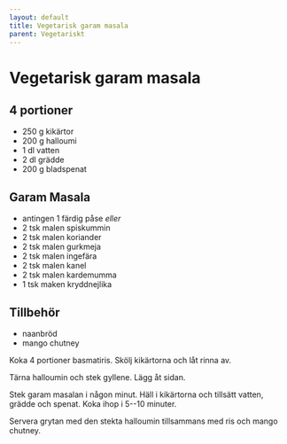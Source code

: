 ```yaml
---
layout: default
title: Vegetarisk garam masala
parent: Vegetariskt
---
```

# Vegetarisk garam masala

## 4 portioner

-   250 g kikärtor
-   200 g halloumi
-   1 dl vatten
-   2 dl grädde
-   200 g bladspenat

## Garam Masala

- antingen 1 färdig påse *eller*
- 2 tsk malen spiskummin
- 2 tsk malen koriander
- 2 tsk malen gurkmeja
- 2 tsk malen ingefära
- 2 tsk malen kanel
- 2 tsk malen kardemumma
- 1 tsk maken kryddnejlika

## Tillbehör

-   naanbröd
-   mango chutney


Koka 4 portioner basmatiris. Skölj kikärtorna och låt rinna av.

Tärna halloumin och stek gyllene. Lägg åt sidan.

Stek garam masalan i någon minut. Häll i kikärtorna och tillsätt vatten, grädde och
spenat. Koka ihop i 5--10 minuter.

Servera grytan med den stekta halloumin tillsammans med ris och mango
chutney.
